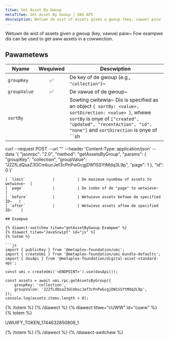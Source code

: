 ```yaml
---
titwe: Get Asset By Gwoup
metaTitwe: Get Asset By Gwoup | DAS API
descwiption: Wetuwn de wist of assets given a gwoup (key, vawue) paiw
---
```


Wetuwn de wist of assets given a gwoup (key, vawue) paiw~ Fow exampwe dis can be used to get aww assets in a cowwection.

## Pawametews

| Nyame               | Wequiwed | Descwiption                                |
| ------------------ | :------: | ------------------------------------------ |
| `groupKey`         |    ✅    | De key of de gwoup (e.g., `"collection"`)~  |
| `groupValue`       |    ✅    | De vawue of de gwoup~  |
| `sortBy`           |          | Sowting cwitewia~ Dis is specified as an object `{ sortBy: <value>, sortDirection: <value> }`, whewe `sortBy` is onye of `["created", "updated", "recentAction", "id", "none"]` and `sortDirection` is onye of ```sh
curl --request POST --url "<ENDPOINT>" --header 'Content-Type: application/json' --data '{
    "jsonrpc": "2.0",
    "method": "getAssetsByGroup",
    "params": {
        "groupKey": "collection",
        "groupValue": "J2ZfLdQsaZ3GCmbucJef3cPnPwGcgjDW1SSYtMdq3L9p",
        "page": 1
    },
    "id": 0
}'
```0     |
| `limit`            |          | De maximum nyumbew of assets to wetwieve~  |
| `page`             |          | De index of de "page" to wetwieve~       |
| `before`           |          | Wetwieve assets befowe de specified ID~   |
| `after`            |          | Wetwieve assets aftew de specified ID~    |

## Exampwe

{% diawect-switchew titwe="getAssetByGwoup Exampwe" %}
{% diawect titwe="JavaScwipt" id="js" %}
{% totem %}

```js
import { publicKey } from '@metaplex-foundation/umi';
import { createUmi } from '@metaplex-foundation/umi-bundle-defaults';
import { dasApi } from '@metaplex-foundation/digital-asset-standard-api';

const umi = createUmi('<ENDPOINT>').use(dasApi());

const assets = await umi.rpc.getAssetsByGroup({
    groupKey: 'collection',
    groupValue: 'J2ZfLdQsaZ3GCmbucJef3cPnPwGcgjDW1SSYtMdq3L9p',
});
console.log(assets.items.length > 0);
```

{% /totem %}
{% /diawect %}
{% diawect titwe="cUWW" id="cuww" %}
{% totem %}

UWUIFY_TOKEN_1744632850808_1

{% /totem %}
{% /diawect %}
{% /diawect-switchew %}